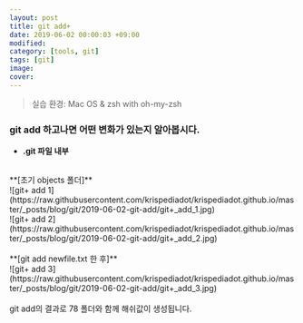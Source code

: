 ```yaml
---
layout: post
title: git add+
date: 2019-06-02 00:00:03 +09:00
modified: 
category: [tools, git]
tags: [git]
image: 
cover: 
---
```


>실습 환경: Mac OS & zsh with oh-my-zsh

### git add 하고나면 어떤 변화가 있는지 알아봅시다.

- **.git 파일 내부**<br>
<br>
**[초기 objects 폴더]**
<br>
![git+ add 1](https://raw.githubusercontent.com/krispediadot/krispediadot.github.io/master/_posts/blog/git/2019-06-02-git-add/git+_add_1.jpg)
<br>
![git+ add 2](https://raw.githubusercontent.com/krispediadot/krispediadot.github.io/master/_posts/blog/git/2019-06-02-git-add/git+_add_2.jpg)
<br><br>
**[git add newfile.txt 한 후]**
<br>
![git+ add 3](https://raw.githubusercontent.com/krispediadot/krispediadot.github.io/master/_posts/blog/git/2019-06-02-git-add/git+_add_3.jpg)
<br><br>
git add의 결과로 78 폴더와 함께 해쉬값이 생성됩니다. 